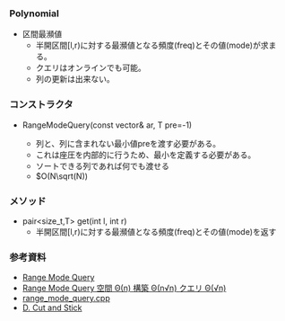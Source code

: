 ### Polynomial
- 区間最瀕値
  - 半開区間[l,r)に対する最瀕値となる頻度(freq)とその値(mode)が求まる。
  - クエリはオンラインでも可能。
  - 列の更新は出来ない。

### コンストラクタ
- RangeModeQuery(const vector<T>& ar, T pre=-1)
  - 列と、列に含まれない最小値preを渡す必要がある。
  - これは座圧を内部的に行うため、最小を定義する必要がある。
  - ソートできる列であれば何でも渡せる
  - $O(N\sqrt(N))

### メソッド
- pair<size_t,T> get(int l, int r)
  - 半開区間[l,r)に対する最瀕値となる頻度(freq)とその値(mode)を返す

### 参考資料
- [Range Mode Query](https://scrapbox.io/data-structures/Range_Mode_Query)
- [Range Mode Query 空間 Θ(n) 構築 Θ(n√n) クエリ Θ(√n)](https://noshi91.hatenablog.com/entry/2020/10/26/140105)
- [range_mode_query.cpp](https://github.com/noshi91/Library/blob/master/data_structure/range_mode_query.cpp)
- [D. Cut and Stick](https://codeforces.com/contest/1514/problem/D)